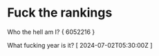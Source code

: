 # Fuck the rankings

Who the hell am I?
{ 6052216 }

What fucking year is it?
[ 2024-07-02T05:30:00Z ]
